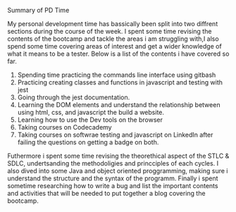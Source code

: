 Summary of PD Time

My personal development time has bassically been split into two diffrent sections during the course of the week. I spent some time revising the contents of the bootcamp and tackle the areas i am struggling with,I also spend some time covering areas of interest and get a wider knowledge of what it means to be a tester. Below is a list of the contents i have covered so far.
1. Spending time practicing the commands line interface using gitbash
2. Practicing creating classes and functions in javascript and testing with jest
3. Going through the jest documentation.
4. Learning the DOM elements and understand the relationship between using html, css, and javascript the build a website.
5. Learning how to use the Dev tools on the browser 
6. Taking courses on Codecademy
7. Taking courses on softwrae testing and javascript on LinkedIn after failing the questions on getting a badge on both.

Futhermore i spent some time revising the theorethical aspect of the STLC & SDLC, undertsanding the methodoligies and princciples of each cycles.
I also dived into some Java and object oriented proggramming, making sure i understand the structure and the syntax of the programm.
Finally i spent sometime researching how to write a bug and list the important contents and activities that will be needed to put together a blog covering the bootcamp.